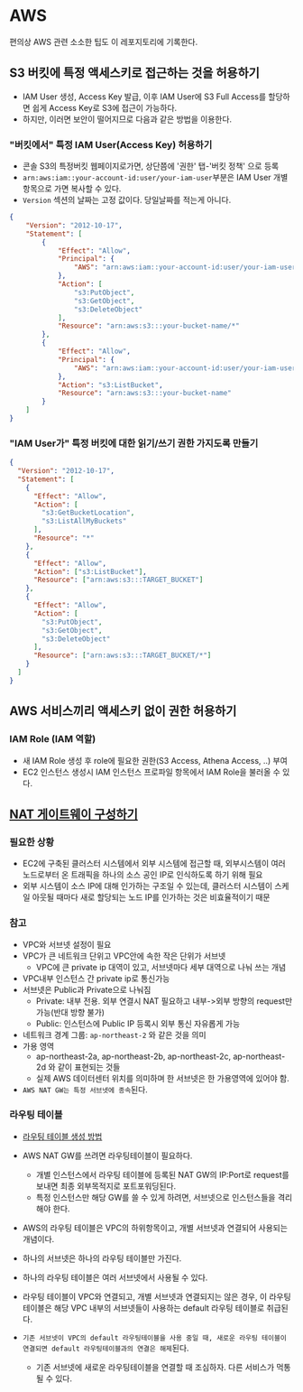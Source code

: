 # AWS

편의상 AWS 관련 소소한 팁도 이 레포지토리에 기록한다.

## S3 버킷에 특정 액세스키로 접근하는 것을 허용하기

- IAM User 생성, Access Key 발급, 이후 IAM User에 S3 Full Access를 할당하면 쉽게 Access Key로 S3에 접근이 가능하다.
- 하지만, 이러면 보안이 떨어지므로 다음과 같은 방법을 이용한다. 

### "버킷에서" 특정 IAM User(Access Key) 허용하기

- 콘솔 S3의 특정버킷 웹페이지로가면, 상단쯤에 '권한' 탭-'버킷 정책' 으로 등록
- `arn:aws:iam::your-account-id:user/your-iam-user`부분은 IAM User 개별항목으로 가면 복사할 수 있다.
- `Version` 섹션의 날짜는 고정 값이다. 당일날짜를 적는게 아니다.

```json
{
    "Version": "2012-10-17",
    "Statement": [
        {
            "Effect": "Allow",
            "Principal": {
                "AWS": "arn:aws:iam::your-account-id:user/your-iam-user"
            },
            "Action": [
                "s3:PutObject",
                "s3:GetObject",
                "s3:DeleteObject"
            ],
            "Resource": "arn:aws:s3:::your-bucket-name/*"
        },
        {
            "Effect": "Allow",
            "Principal": {
                "AWS": "arn:aws:iam::your-account-id:user/your-iam-user"
            },
            "Action": "s3:ListBucket",
            "Resource": "arn:aws:s3:::your-bucket-name"
        }
    ]
}
```

### "IAM User가" 특정 버킷에 대한 읽기/쓰기 권한 가지도록 만들기

```json
{
  "Version": "2012-10-17",
  "Statement": [
    {
      "Effect": "Allow",
      "Action": [
        "s3:GetBucketLocation",
        "s3:ListAllMyBuckets"
      ],
      "Resource": "*"
    },
    {
      "Effect": "Allow",
      "Action": ["s3:ListBucket"],
      "Resource": ["arn:aws:s3:::TARGET_BUCKET"]
    },
    {
      "Effect": "Allow",
      "Action": [
        "s3:PutObject",
        "s3:GetObject",
        "s3:DeleteObject"
      ],
      "Resource": ["arn:aws:s3:::TARGET_BUCKET/*"]
    }
  ]
}
```

## AWS 서비스끼리 액세스키 없이 권한 허용하기

### IAM Role (IAM 역할)

- 새 IAM Role 생성 후 role에 필요한 권한(S3 Access, Athena Access, ..) 부여
- EC2 인스턴스 생성시 IAM 인스턴스 프로파일 항목에서 IAM Role을 불러올 수 있다.

## [NAT 게이트웨이 구성하기](https://docs.aws.amazon.com/ko_kr/vpc/latest/userguide/vpc-nat-gateway.html#nat-gateway-creating)

### 필요한 상황

- EC2에 구축된 클러스터 시스템에서 외부 시스템에 접근할 때, 외부시스템이 여러 노드로부터 온 트래픽을 하나의 소스 공인 IP로 인식하도록 하기 위해 필요
- 외부 시스템이 소스 IP에 대해 인가하는 구조일 수 있는데, 클러스터 시스템이 스케일 아웃될 때마다 새로 할당되는 노드 IP를 인가하는 것은 비효율적이기 때문

### 참고

- VPC와 서브넷 설정이 필요
- VPC가 큰 네트워크 단위고 VPC안에 속한 작은 단위가 서브넷
  - VPC에 큰 private ip 대역이 있고, 서브넷마다 세부 대역으로 나눠 쓰는 개념
- VPC내부 인스턴스 간 private ip로 통신가능
- 서브넷은 Public과 Private으로 나눠짐
  - Private: 내부 전용. 외부 연결시 NAT 필요하고 내부->외부 방향의 request만 가능(반대 방향 불가)
  - Public: 인스턴스에 Public IP 등록시 외부 통신 자유롭게 가능
- 네트워크 경계 그룹: `ap-northeast-2` 와 같은 것을 의미
- 가용 영역
  - ap-northeast-2a, ap-northeast-2b, ap-northeast-2c, ap-northeast-2d 와 같이 표현되는 것들
  - 실제 AWS 데이터센터 위치를 의미하며 한 서브넷은 한 가용영역에 있어야 함.
- `AWS NAT GW는 특정 서브넷에 종속`된다.

### 라우팅 테이블

- [라우팅 테이블 생성 방법](https://docs.aws.amazon.com/ko_kr/vpc/latest/userguide/WorkWithRouteTables.html#SubnetRouteTables)

- AWS NAT GW를 쓰려면 라우팅테이블이 필요하다.
  - 개별 인스턴스에서 라우팅 테이블에 등록된 NAT GW의 IP:Port로 request를 보내면 최종 외부목적지로 포트포워딩된다.
  - 특정 인스턴스만 해당 GW를 쓸 수 있게 하려면, 서브넷으로 인스턴스들을 격리해야 한다.

- AWS의 라우팅 테이블은 VPC의 하위항목이고, 개별 서브넷과 연결되어 사용되는 개념이다.
- 하나의 서브넷은 하나의 라우팅 테이블만 가진다.
- 하나의 라우팅 테이블은 여러 서브넷에서 사용될 수 있다.
- 라우팅 테이블이 VPC와 연결되고, 개별 서브넷과 연결되지는 않은 경우, 이 라우팅테이블은 해당 VPC 내부의 서브넷들이 사용하는 default 라우팅 테이블로 취급된다.
- `기존 서브넷이 VPC의 default 라우팅테이블을 사용 중일 때, 새로운 라우팅 테이블이 연결되면 default 라우팅테이블과의 연결은 해제`된다.
  - 기존 서브넷에 새로운 라우팅테이블을 연결할 때 조심하자. 다른 서비스가 먹통될 수 있다.
